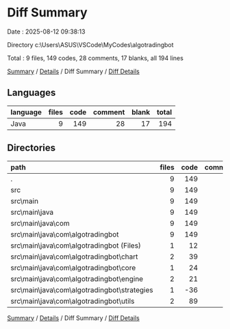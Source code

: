 # Diff Summary

Date : 2025-08-12 09:38:13

Directory c:\\Users\\ASUS\\VSCode\\MyCodes\\algotradingbot

Total : 9 files,  149 codes, 28 comments, 17 blanks, all 194 lines

[Summary](results.md) / [Details](details.md) / Diff Summary / [Diff Details](diff-details.md)

## Languages
| language | files | code | comment | blank | total |
| :--- | ---: | ---: | ---: | ---: | ---: |
| Java | 9 | 149 | 28 | 17 | 194 |

## Directories
| path | files | code | comment | blank | total |
| :--- | ---: | ---: | ---: | ---: | ---: |
| . | 9 | 149 | 28 | 17 | 194 |
| src | 9 | 149 | 28 | 17 | 194 |
| src\\main | 9 | 149 | 28 | 17 | 194 |
| src\\main\\java | 9 | 149 | 28 | 17 | 194 |
| src\\main\\java\\com | 9 | 149 | 28 | 17 | 194 |
| src\\main\\java\\com\\algotradingbot | 9 | 149 | 28 | 17 | 194 |
| src\\main\\java\\com\\algotradingbot (Files) | 1 | 12 | -8 | 0 | 4 |
| src\\main\\java\\com\\algotradingbot\\chart | 2 | 39 | 6 | 0 | 45 |
| src\\main\\java\\com\\algotradingbot\\core | 1 | 24 | 7 | 5 | 36 |
| src\\main\\java\\com\\algotradingbot\\engine | 2 | 21 | -3 | 3 | 21 |
| src\\main\\java\\com\\algotradingbot\\strategies | 1 | -36 | -3 | -6 | -45 |
| src\\main\\java\\com\\algotradingbot\\utils | 2 | 89 | 29 | 15 | 133 |

[Summary](results.md) / [Details](details.md) / Diff Summary / [Diff Details](diff-details.md)